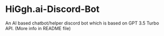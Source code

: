 # HiGgh.ai-Discord-Bot
An AI based chatbot/helper discord bot which is based on GPT 3.5 Turbo API. (More info in README file)
